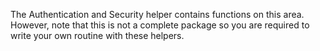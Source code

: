 The Authentication and Security helper contains functions on this area. However, note that this is not a complete package so you are required to write your own routine with these helpers.